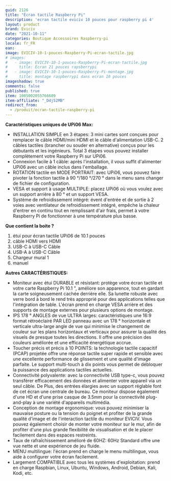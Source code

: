```yaml
---
guid: 2126
title: "Écran tactile Raspberry Pi"
description: 'ecran tactile eviciv 10 pouces pour raspberry pi 4'
layout: product
brand: Eviciv
date: "2021-10-11"
categories: Boutique Accessoires Raspberry-pi
locale: fr_FR
ean:
image: EVICIV-10-1-pouces-Raspberry-Pi-ecran-tactile.jpg
# images: 
#   - image: EVICIV-10-1-pouces-Raspberry-Pi-ecran-tactile.jpg
#     title: Ecran 21 pouces rapsberrypi
#   - image: EVICIV-10-1-pouces-Raspberry-Pi-montage.jpg
#     title: montage raspberrypi dans ecran 10 pouces
imageshadow: true
comments: false
published: true
item: 1005002055766609
item-affiliate: "_Ddj52MB"
redirect_from:
  - /produit/ecran-tactile-raspberry-pi
---
```


**Caractéristiques uniques de UPi06 Max:**

- INSTALLATION SIMPLE en 3 étapes: 3 mini cartes sont conçues pour remplacer le câble HDMI/mini HDMI et le câble d'alimentation USB-C. 2 câbles tactiles (brancher ou souder en alternative) conçus pour les débutants et les ingénieurs. Total 3 étapes vous pouvez installer complètement votre Raspberry Pi sur UPi06.
- Connexion facile à 1 câble: après l'installation, il vous suffit d'alimenter UPi06 avec un câble inclus dans l'emballage.
- ROTATION tactile en MODE PORTRAIT: avec UPi06, vous pouvez faire pivoter la fonction tactile à 90 °/180 °/270 ° dans le menu sans changer de fichier de configuration.
- VESA et support à usage MULTIPLE: placez UPi06 où vous voulez avec un support arrière à 80 ° et un support VESA.
- Système de refroidissement intégré: évent d'entrée et de sortie à 2 voies avec ventilateur de refroidissement intégré, empêche la chaleur d'entrer en continu tout en remplissant d'air frais, permet à votre Raspberry Pi de fonctionner à une température plus basse.

**Que contient la boite ?**

1. étui pour écran tactile UPi06 de 10.1 pouces 
1. câble HDMI vers HDMI 
1. USB-C à USB-C Câble 
1. USB-A à USB-C Câble
1. Chargeur mural 1 
1. manuel

**Autres CARACTÉRISTIQUES:**

- Moniteur avec étui DURABLE et résistant: protège votre écran tactile et votre carte Raspberry Pi 10.1 ", améliore son apparence, tout en gardant la carte soigneusement cachée derrière elle. Sa lunette robuste avec verre bord à bord le rend très approprié pour des applications telles que l'intégration de table. L'écran prend en charge VESA arrière et des supports de montage externes pour plusieurs options de montage.
- IPS 178 ° ANGLES de vue ULTRA larges: caractéristiques une 16:9 format rétroéclairé PAR LED panneau avec un 178 ° horizontale et verticale ultra-large angle de vue qui minimise le changement de couleur sur les plans horizontaux et verticaux pour assurer la qualité des visuels de presque toutes les directions. Il offre une précision des couleurs améliorée et une efficacité énergétique accrue.
- Toucher précis et précis à 10 POINTS: la technologie tactile capacitif (PCAP) projetée offre une réponse tactile super rapide et sensible avec une excellente performance de glissement et une qualité d'image parfaite. Le support multi-touch à dix points vous permet de débloquer la puissance des applications tactiles actuelles.
- Connectivité polyvalente: avec la connectivité USB type-c, vous pouvez transférer efficacement des données et alimenter votre appareil via un seul câble. De Plus, des entrées élargies avec un support réglable font de cet écran une centrale de bureau. Ce moniteur dispose également d'une HD et d'une prise casque de 3.5mm pour la connectivité plug-and-play à une variété d'appareils multimédia.
- Conception de montage ergonomique: vous pouvez minimiser la mauvaise posture ou la tension du poignet et profiter de la grande qualité d'image et de l'interaction tactile du moniteur EVICIV. Vous pouvez également choisir de monter votre moniteur sur le mur, afin de profiter d'une plus grande flexibilité de visualisation et de le placer facilement dans des espaces restreints.
- Taux de rafraîchissement amélioré de 60HZ: 60Hz Standard offre une vue nette et une expérience de jeu fluide.
- MENU multilingue: l'écran prend en charge le menu multilingue, vous aide à configurer votre écran facilement.
- Largement COMPATIBLE avec tous les systèmes d'exploitation: prend en charge Raspbian, Linux, Ubuntu, Windows, Android, Debian, Kali, Kodi, etc.

